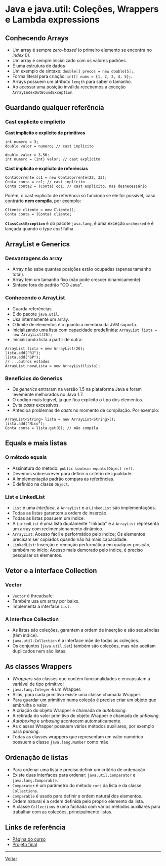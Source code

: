 # Java e java.util: Coleções, Wrappers e Lambda expressions

## Conhecendo Arrays

- Um array é sempre *zero-based* (o primeiro elemento se encontra no *index* 0).
- Um array é sempre inicializado com os valores padrões.
- É uma estrutura de dados
- Um exemplo de sintaxe: `double[] precos = new double[5];`.
- Forma literal para criação: `int[] nums = {1, 2, 3, 4, 5};`.
- Arrays possuem um atributo `length` para saber o tamanho.
- Ao acessar uma posição inválida recebemos a exceção `ArrayIndexOutBoundException`.

## Guardando qualquer referência

### Cast explícito e implícito

**Cast implícito e explícito de primitivos**

```
int numero = 3;
double valor = numero; // cast implícito
```

```
double valor = 3.56;
int numero = (int) valor; // cast explícito 
```

**Cast implícito e explícito de referências**

```
ContaCorrente cc1 = new ContaCorrente(22, 33);
Conta conta = cc1; // cast implícito
Conta conta2 = (Conta) cc1; // cast explícito, mas desnecessário
```

Porém, o cast explícito de referência só funciona se ele for possível, caso contrário **nem compila**, por exemplo:

```
Cliente cliente = new Cliente();
Conta conta = (Conta) cliente;
```

**`ClassCastException`** é do pacote `java.lang`, é uma exceção `unchecked` e é lançada quando o *type cast* falha.

## ArrayList e Generics

### Desvantagens do array

- Array não sabe quantas posições estão ocupadas (apenas tamanho total).
- Array tem um tamanho fixo (não pode crescer dinamicamente).
- Sintaxe fora do padrão "OO Java".

### Conhecendo o ArrayList

- Guarda referências.
- É do pacote `java.util`.
- Usa internamente um array.
- O limite de elementos é o quanto a memória da JVM suporta.
- Inicializando uma lista com capacidade predefinida: `ArrayList lista = new ArrayList(26);`
- Inicializando lista a partir de outra:
```
ArrayList lista = new ArrayList(26);
lista.add("RJ");
lista.add("SP");
// ...outros estados
ArrayList novaLista = new ArrayList(lista);
```

### Benefícios do Generics

- Os *generics* entraram na versão 1.5 na plataforma Java e foram levemente melhorados no Java 1.7.
- O código mais legível, já que fica explícito o tipo dos elementos.
- Evita *casts* excessivos.
- Antecipa problemas de *casts* no momento de compilação. Por exemplo:
```
ArrayList<String> lista = new ArrayList<String>();
lista.add("Nico");
Conta conta = lista.get(0); // não compila
```

## Equals e mais listas

### O método equals

- Assinatura do método: `public boolean equals(Object ref)`.
- Devemos sobrescrever para definir o critério de igualdade.
- A implementação padrão compara as referências.
- É definido na classe `Object`.

### List e LinkedList

- `List` é uma *interface*, a `ArrayList` e a `LinkedList` são implementações.
- Todas as listas garantem a ordem de inserção.
- Todas as listas possuem um índice.
- A `LinkedList` é uma lista duplamente "linkada" e a `ArrayList` representa um array com redimensionamento dinâmico.
- `ArrayList`: Acesso fácil e performático pelo índice; Os elementos precisam ser copiados quando não há mais capacidade.
- `LinkedList`: Inserção e remoção performática em qualquer posição, também no início; Acesso mais demorado pelo índice, é preciso pesquisar os elementos.

## Vetor e a interface Collection

### Vector

- `Vector` é threadsafe.
- Também usa um array por baixo.
- Implementa a interface `List`.

### A interface Collection

- As listas são coleções, garantem a ordem de inserção e são sequências (têm índice).
- `java.util.Collection` é a interface mãe de todas as coleções.
- Os conjuntos (`java.util.Set`) também são coleções, mas não aceitam duplicados nem são listas.

## As classes Wrappers

- *Wrappers* são classes que contém funcionalidades e encapsulam a variável de tipo primitivo!
- `java.lang.Integer` é um Wrapper.
- Aliás, para cada primitivo existe uma classe chamada Wrapper.
- Para guardar um primitivo numa coleção é preciso criar um objeto que embrulha o valor.
- A criação do objeto Wrapper é chamada de *autoboxing*.
- A retirada do valor primitivo do objeto Wrapper é chamada de *unboxing*.
- *Autoboxing* e *unboxing* acontecem automaticamente.
- As classes Wrapper possuem vários métodos auxiliares, por exemplo para *parsing*.
- Todas as classes wrappers que representam um valor numérico possuem a classe `java.lang.Number` como mãe.

## Ordenação de listas

- Para ordenar uma lista é preciso definir um critério de ordenação.
- Existe duas interfaces para ordenar: `java.util.Comparator` e `java.lang.Comparable`.
- `Comparator` é um parâmetro do método `sort` da lista e da classe `Collections`.
- `Comparable` é usado para definir a ordem natural dos elementos.
- Ordem natural é a ordem definida pelo próprio elemento da lista.
- A classe `Collections` é uma fachada com vários métodos auxiliares para trabalhar com as coleções, principalmente listas.

## Links de referência

- [Página do curso](https://cursos.alura.com.br/course/java-util-lambdas)
- [Projeto final](https://caelum-online-public.s3.amazonaws.com/850-java-util/08/java6-final.zip)

---

[Voltar](./README.md)
